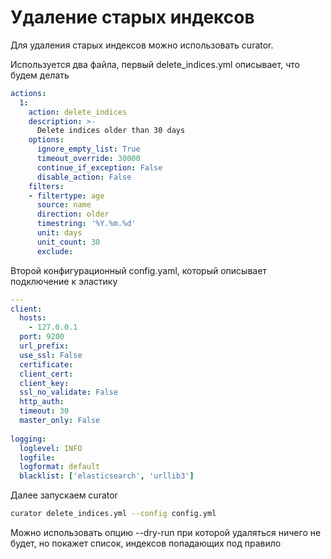 # Удаление старых индексов
Для удаления старых индексов можно использовать curator.

Используется два файла, первый delete_indices.yml описывает, что будем делать

```yaml
actions:
  1:
    action: delete_indices
    description: >-
      Delete indices older than 30 days
    options:
      ignore_empty_list: True
      timeout_override: 30000
      continue_if_exception: False
      disable_action: False
    filters:
    - filtertype: age
      source: name
      direction: older
      timestring: '%Y.%m.%d'
      unit: days
      unit_count: 30
      exclude:
```

Второй конфигурационный config.yaml, который описывает подключение к эластику
```yaml
---
client:
  hosts:
    - 127.0.0.1
  port: 9200
  url_prefix:
  use_ssl: False
  certificate:
  client_cert:
  client_key:
  ssl_no_validate: False
  http_auth:
  timeout: 30
  master_only: False
 
logging:
  loglevel: INFO
  logfile:
  logformat: default
  blacklist: ['elasticsearch', 'urllib3']
```

Далее запускаем curator 
```bash
curator delete_indices.yml --config config.yml
```
Можно использовать опцию --dry-run при которой удаляться ничего не будет, но покажет список, индексов попадающих под правило
